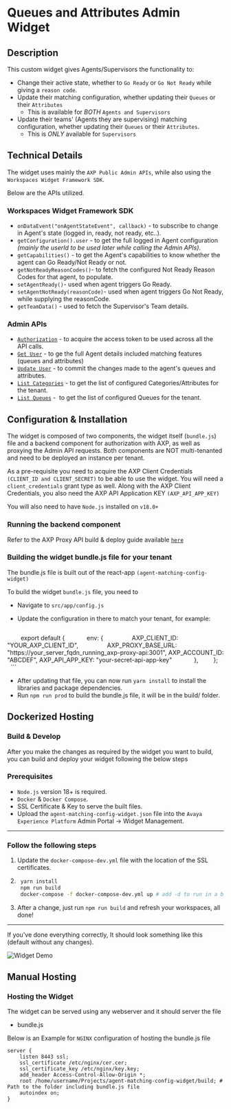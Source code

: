 # Queues and Attributes Admin Widget


## Description


This custom widget gives Agents/Supervisors the functionality to:
- Change their active state, whether to `Go Ready` or `Go Not Ready` while giving a `reason code`.
- Update their matching configuration, whether updating their `Queues` or their `Attributes`
    - This is available for _BOTH_ `Agents and Supervisors`
- Update their teams' (Agents they are supervising) matching configuration, whether updating their `Queues` or their `Attributes`.
    - This is _ONLY_ available for `Supervisors`


## Technical Details


The widget uses mainly the `AXP Public Admin APIs`, while also using the `Workspaces Widget Framework SDK`.


Below are the APIs utilized.
### Workspaces Widget Framework SDK


- ```onDataEvent("onAgentStateEvent", callback)``` - to subscribe to change in Agent's state (logged in, ready, not ready, etc..).
- ```getConfiguration().user``` - to get the full logged in Agent configuration _(mainly the userId to be used later while calling the Admin APIs)_.
- ```getCapabilities()``` - to get the Agent's capabilities to know whether the agent can Go Ready/Not Ready or not.
- ```getNotReadyReasonCodes()```- to fetch the configured Not Ready Reason Codes for that agent, to populate.
- ```setAgentReady()```- used when agent triggers Go Ready.
- ```setAgentNotReady(reasonCode)```- used when agent triggers Go Not Ready, while supplying the reasonCode.
- ```getTeamData()``` - used to fetch the Supervisor's Team details.


### Admin APIs


- [```Authorization```](https://developers.avayacloud.com/onecloud-ccaas/docs/how-to-authenticate-with-ccaas-apis#client-credentials-grant) - to acquire the access token to be used across all the API calls.
- [```Get User```](https://developers.avayacloud.com/onecloud-ccaas/reference/getuser) - to ge the full Agent details included matching features (queues and attributes)
- [```Update User```](https://developers.avayacloud.com/onecloud-ccaas/reference/updateuser) - to commit the changes made to the agent's queues and attributes.
- [```List Categories```](https://developers.avayacloud.com/onecloud-ccaas/reference/listcategories) - to get the list of configured Categories/Attributes for the tenant.
- [```List Queues```](https://developers.avayacloud.com/onecloud-ccaas/reference/listqueues) -  to get the list of configured Queues for the tenant.


## Configuration & Installation


The widget is composed of two components, the widget itself (`bundle.js`) file and a backend component for authorization with AXP, as well as proxying the Admin API requests. Both components are NOT multi-tenanted and need to be deployed an instance per tenant.


As a pre-requisite you need to acquire the AXP Client Credentials `(CLIENT_ID and CLIENT_SECRET)` to be able to use the widget. You will need a `client_credentials` grant type as well.
Along with the AXP Client Credentials, you also need the AXP API Application KEY `(AXP_API_APP_KEY)`


You will also need to have `Node.js` installed on `v18.0+`


### Running the backend component


Refer to the AXP Proxy API build & deploy guide available [```here```](https://github.com/AvayaExperiencePlatform/axp-api-proxy)


### Building the widget bundle.js file for your tenant


The bundle.js file is built out of the react-app `(agent-matching-config-widget)`


To build the widget `bundle.js` file, you need to
- Navigate to `src/app/config.js`
- Update the configuration in there to match your tenant, for example:


  ```js
        export default {
            env: {
                AXP_CLIENT_ID: "YOUR_AXP_CLIENT_ID",
                AXP_PROXY_BASE_URL: "https://your_server_fqdn_running_axp-proxy-api:3001",
                AXP_ACCOUNT_ID: "ABCDEF",
                AXP_API_APP_KEY: "your-secret-api-app-key"
            },
        };
    ```


- After updating that file, you can now run `yarn install` to install the libraries and package dependencies.
- Run `npm run prod` to build the bundle.js file, it will be in the build/ folder.


## Dockerized Hosting

### Build & Develop
After you make the changes as required by the widget you want to build, you can build and deploy your widget following the below steps

### Prerequisites
- `Node.js` version 18+ is required.
- `Docker` & `Docker Compose`.
- SSL Certificate & Key to serve the built files.
- Upload the `agent-matching-config-widget.json`  file into the `Avaya Experience Platform` Admin Portal -> Widget Management.

---
### Follow the following steps
1. Update the `docker-compose-dev.yml` file with the location of the SSL certificates.
2. ```sh
    yarn install
    npm run build
    docker-compose -f docker-compose-dev.yml up # add -d to run in a background process
    ```
3. After a change, just run ```npm run build``` and refresh your workspaces, all done!
---

If you've done everything correctly, It should look something like this (default without any changes).

![Widget Demo](./public/screenshot.png)


## Manual Hosting

### Hosting the Widget

The widget can be served using any webserver and it should server the file
- bundle.js

Below is an Example for `NGINX` configuration of hosting the bundle.js file


```nginx
server {
    listen 8443 ssl;
    ssl_certificate /etc/nginx/cer.cer;
    ssl_certificate_key /etc/nginx/key.key;
    add_header Access-Control-Allow-Origin *;
    root /home/username/Projects/agent-matching-config-widget/build; # Path to the folder including bundle.js file
    autoindex on;
}
```
